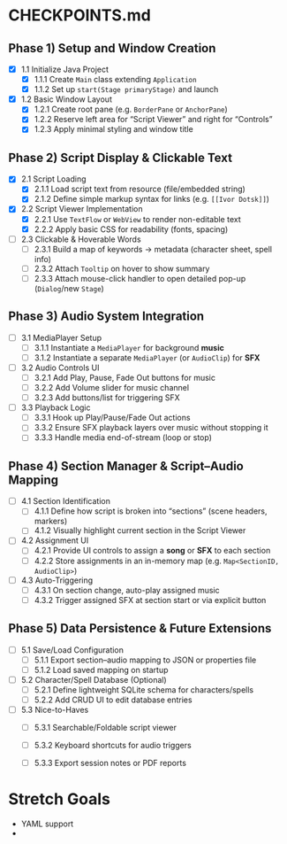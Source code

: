 # CHECKPOINTS.md

## Phase 1) Setup and Window Creation
- [X] 1.1 Initialize Java Project
    - [X] 1.1.1 Create `Main` class extending `Application`
    - [X] 1.1.2 Set up `start(Stage primaryStage)` and launch
- [X] 1.2 Basic Window Layout
    - [X] 1.2.1 Create root pane (e.g. `BorderPane` or `AnchorPane`)
    - [X] 1.2.2 Reserve left area for “Script Viewer” and right for “Controls”
    - [X] 1.2.3 Apply minimal styling and window title

## Phase 2) Script Display & Clickable Text
- [X] 2.1 Script Loading
    - [X] 2.1.1 Load script text from resource (file/embedded string)
    - [X] 2.1.2 Define simple markup syntax for links (e.g. `[[Ivor Dotsk]]`)
- [X] 2.2 Script Viewer Implementation
    - [X] 2.2.1 Use `TextFlow` or `WebView` to render non-editable text
    - [X] 2.2.2 Apply basic CSS for readability (fonts, spacing)
- [ ] 2.3 Clickable & Hoverable Words
    - [ ] 2.3.1 Build a map of keywords → metadata (character sheet, spell info)
    - [ ] 2.3.2 Attach `Tooltip` on hover to show summary
    - [ ] 2.3.3 Attach mouse-click handler to open detailed pop-up (`Dialog`/new `Stage`)

## Phase 3) Audio System Integration
- [ ] 3.1 MediaPlayer Setup
    - [ ] 3.1.1 Instantiate a `MediaPlayer` for background **music**
    - [ ] 3.1.2 Instantiate a separate `MediaPlayer` (or `AudioClip`) for **SFX**
- [ ] 3.2 Audio Controls UI
    - [ ] 3.2.1 Add Play, Pause, Fade Out buttons for music
    - [ ] 3.2.2 Add Volume slider for music channel
    - [ ] 3.2.3 Add buttons/list for triggering SFX
- [ ] 3.3 Playback Logic
    - [ ] 3.3.1 Hook up Play/Pause/Fade Out actions
    - [ ] 3.3.2 Ensure SFX playback layers over music without stopping it
    - [ ] 3.3.3 Handle media end-of-stream (loop or stop)

## Phase 4) Section Manager & Script–Audio Mapping
- [ ] 4.1 Section Identification
    - [ ] 4.1.1 Define how script is broken into “sections” (scene headers, markers)
    - [ ] 4.1.2 Visually highlight current section in the Script Viewer
- [ ] 4.2 Assignment UI
    - [ ] 4.2.1 Provide UI controls to assign a **song** or **SFX** to each section
    - [ ] 4.2.2 Store assignments in an in-memory map (e.g. `Map<SectionID, AudioClip>`)
- [ ] 4.3 Auto-Triggering
    - [ ] 4.3.1 On section change, auto-play assigned music
    - [ ] 4.3.2 Trigger assigned SFX at section start or via explicit button

## Phase 5) Data Persistence & Future Extensions
- [ ] 5.1 Save/Load Configuration
    - [ ] 5.1.1 Export section–audio mapping to JSON or properties file
    - [ ] 5.1.2 Load saved mapping on startup
- [ ] 5.2 Character/Spell Database (Optional)
    - [ ] 5.2.1 Define lightweight SQLite schema for characters/spells
    - [ ] 5.2.2 Add CRUD UI to edit database entries
- [ ] 5.3 Nice-to-Haves
    - [ ] 5.3.1 Searchable/Foldable script viewer
    - [ ] 5.3.2 Keyboard shortcuts for audio triggers
    - [ ] 5.3.3 Export session notes or PDF reports


# Stretch Goals
- YAML support
- 